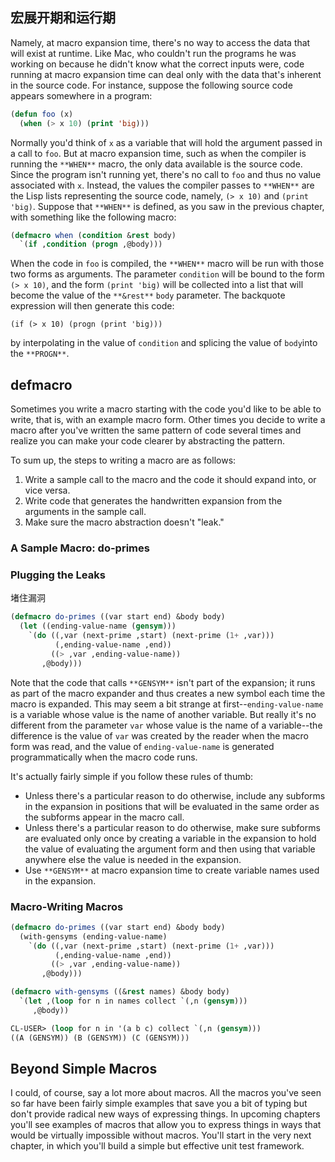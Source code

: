 

## 宏展开期和运行期

Namely, at macro expansion time, there's no way to access the data that will exist at runtime. Like Mac, who couldn't run the programs he was working on because he didn't know what the correct inputs were, code running at macro expansion time can deal only with the data that's inherent in the source code. For instance, suppose the following source code appears somewhere in a program:

```lisp
(defun foo (x)
  (when (> x 10) (print 'big)))
```

Normally you'd think of `x` as a variable that will hold the argument passed in a call to `foo`. But at macro expansion time, such as when the compiler is running the `**WHEN**` macro, the only data available is the source code. Since the program isn't running yet, there's no call to `foo` and thus no value associated with `x`. Instead, the values the compiler passes to `**WHEN**` are the Lisp lists representing the source code, namely, `(> x 10)` and `(print 'big)`. Suppose that `**WHEN**` is defined, as you saw in the previous chapter, with something like the following macro:

```lisp
(defmacro when (condition &rest body)
  `(if ,condition (progn ,@body)))
```

When the code in `foo` is compiled, the `**WHEN**` macro will be run with those two forms as arguments. The parameter `condition` will be bound to the form `(> x 10)`, and the form `(print 'big)` will be collected into a list that will become the value of the `**&rest**` `body` parameter. The backquote expression will then generate this code:

```
(if (> x 10) (progn (print 'big)))
```

by interpolating in the value of `condition` and splicing the value of `body`into the `**PROGN**`.

## defmacro

Sometimes you write a macro starting with the code you'd like to be able to write, that is, with an example macro form. Other times you decide to write a macro after you've written the same pattern of code several times and realize you can make your code clearer by abstracting the pattern.

To sum up, the steps to writing a macro are as follows:

1. Write a sample call to the macro and the code it should expand into, or vice versa.
2. Write code that generates the handwritten expansion from the arguments in the sample call.
3. Make sure the macro abstraction doesn't "leak."

### A Sample Macro: do-primes



### Plugging the Leaks

堵住漏洞

```lisp
(defmacro do-primes ((var start end) &body body)
  (let ((ending-value-name (gensym)))
    `(do ((,var (next-prime ,start) (next-prime (1+ ,var)))
          (,ending-value-name ,end))
         ((> ,var ,ending-value-name))
       ,@body)))
```

Note that the code that calls `**GENSYM**` isn't part of the expansion; it runs as part of the macro expander and thus creates a new symbol each time the macro is expanded. This may seem a bit strange at first--`ending-value-name` is a variable whose value is the name of another variable. But really it's no different from the parameter `var` whose value is the name of a variable--the difference is the value of `var` was created by the reader when the macro form was read, and the value of `ending-value-name` is generated programmatically when the macro code runs.

It's actually fairly simple if you follow these rules of thumb:

- Unless there's a particular reason to do otherwise, include any subforms in the expansion in positions that will be evaluated in the same order as the subforms appear in the macro call.
- Unless there's a particular reason to do otherwise, make sure subforms are evaluated only once by creating a variable in the expansion to hold the value of evaluating the argument form and then using that variable anywhere else the value is needed in the expansion.
- Use `**GENSYM**` at macro expansion time to create variable names used in the expansion.

### Macro-Writing Macros

```lisp
(defmacro do-primes ((var start end) &body body)
  (with-gensyms (ending-value-name)
    `(do ((,var (next-prime ,start) (next-prime (1+ ,var)))
          (,ending-value-name ,end))
         ((> ,var ,ending-value-name))
       ,@body)))
```

```lisp
(defmacro with-gensyms ((&rest names) &body body)
  `(let ,(loop for n in names collect `(,n (gensym)))
     ,@body))
```

```lisp
CL-USER> (loop for n in '(a b c) collect `(,n (gensym)))
((A (GENSYM)) (B (GENSYM)) (C (GENSYM)))
```



## Beyond Simple Macros

I could, of course, say a lot more about macros. All the macros you've seen so far have been fairly simple examples that save you a bit of typing but don't provide radical new ways of expressing things. In upcoming chapters you'll see examples of macros that allow you to express things in ways that would be virtually impossible without macros. You'll start in the very next chapter, in which you'll build a simple but effective unit test framework.









